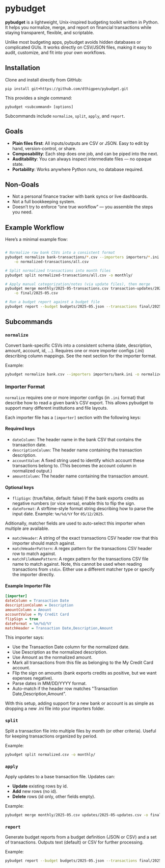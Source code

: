 # pybudget

**pybudget** is a lightweight, Unix-inspired budgeting toolkit written in Python.
It helps you normalize, merge, and report on financial transactions while staying transparent, flexible, and scriptable.

Unlike most budgeting apps, pybudget avoids hidden databases or complicated GUIs.
It works directly on CSV/JSON files, making it easy to audit, customize, and fit into your own workflows.


## Installation

Clone and install directly from GitHub:

```
pip install git+https://github.com/dthigpen/pybudget.git
```

This provides a single command:

```
pybudget <subcommand> [options]
```

Subcommands include `normalize`, `split`, `apply`, and `report`.

## Goals

- **Plain files first**: All inputs/outputs are CSV or JSON. Easy to edit by hand, version-control, or share.
- **Composability**: Each step does one job, and can be piped into the next.
- **Auditability**: You can always inspect intermediate files — no opaque state.
- **Portability**: Works anywhere Python runs, no database required.

## Non-Goals

- Not a personal finance tracker with bank syncs or live dashboards.
- Not a full bookkeeping system.
- Doesn’t try to enforce “one true workflow” — you assemble the steps you need.

## Example Workflow

Here’s a minimal example flow:

```bash

# Normalize raw bank CSVs into a consistent format
pybudget normalize bank-transactions/*.csv --importers importers/*.ini \
    -o normalized-transactions/all.csv

# Split normalized transactions into month files
pybudget split normalized-transactions/all.csv -o monthly/

# Apply manual categorization/notes (via update files), then merge
pybudget merge monthly/2025-05-transactions.csv transaction-updates/2025-05-updates.csv \
    -o final/2025-05.csv

# Run a budget report against a budget file
pybudget report --budget budgets/2025-05.json --transactions final/2025-05.csv
```

## Subcommands

### `normalize`

Convert bank-specific CSVs into a consistent schema (date, description, amount, account, id, ...).
Requires one or more importer configs (.ini) describing column mappings. See the next section for the importer format.

Example:

```bash
pybudget normalize bank.csv --importers importers/bank.ini -o normalized.csv
```

### Importer Format

`normalize` requires one or more importer configs (in `.ini` format) that describe how to read a given bank’s CSV export.
This allows pybudget to support many different institutions and file layouts.

Each importer file has a `[importer]` section with the following keys:

#### Required keys

- `dateColumn`: The header name in the bank CSV that contains the transaction date.
- `descriptionColumn`: The header name containing the transaction description.
- `accountValue`: A fixed string used to identify which account these transactions belong to. (This becomes the account column in normalized output.)
- `amountColumn`: The header name containing the transaction amount.

#### Optional keys

- `flipSign`: (true/false, default: false) If the bank exports credits as negative numbers (or vice versa), enable this to flip the sign.
- `dateFormat`: A strftime-style format string describing how to parse the input date. Example: `%m/%d/%Y` for `05/12/2025`.

Aditionally, matcher fields are used to auto-select this importer when multiple are available.
- `matchHeader`: A string of the exact transactions CSV header row that this importer should match against.
- `matchHeaderPattern`: A regex pattern for the transactions CSV header row to match against.
- `matchFileNamePattern`: A regex pattern for the transactions CSV file name to match against. Note, this cannot be used when reading transactions from `stdin`. Either use a different matcher type or specify the importer directly.

#### Example Importer File

```ini
[importer]
dateColumn = Transaction Date
descriptionColumn = Description
amountColumn = Amount
accountValue = My Credit Card
flipSign = true
dateFormat = %m/%d/%Y
matchHeader = Transaction Date,Description,Amount
```
This importer says:

- Use the Transaction Date column for the normalized date.
- Use Description as the normalized description.
- Use Amount as the normalized amount.
- Mark all transactions from this file as belonging to the My Credit Card account.
- Flip the sign on amounts (bank exports credits as positive, but we want expenses negative).
- Parse dates in MM/DD/YYYY format.
- Auto-match if the header row matches "Transaction Date,Description,Amount".

With this setup, adding support for a new bank or account is as simple as dropping a new .ini file into your importers folder.


### `split`

Split a transaction file into multiple files by month (or other criteria).
Useful for keeping transactions organized by period.

Example:

```bash
pybudget split normalized.csv -o monthly/
```

### `apply`

Apply updates to a base transaction file. Updates can:
- **Update** existing rows by id.
- **Add** new rows (no id).
- **Delete** rows (id only, other fields empty).

Example:

```bash
pybudget merge monthly/2025-05.csv updates/2025-05-updates.csv -o final/2025-05.csv
```

### `report`

Generate budget reports from a budget definition (JSON or CSV) and a set of transactions.
Outputs text (default) or CSV for further processing.

Example:

```bash
pybudget report --budget budgets/2025-05.json --transactions final/2025-05.csv
```
